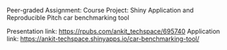 Peer-graded Assignment: Course Project: Shiny Application and Reproducible Pitch
car benchmarking tool


Presentation link: https://rpubs.com/ankit_techspace/695740
Application link: https://ankit-techspace.shinyapps.io/car-benchmarking-tool/
